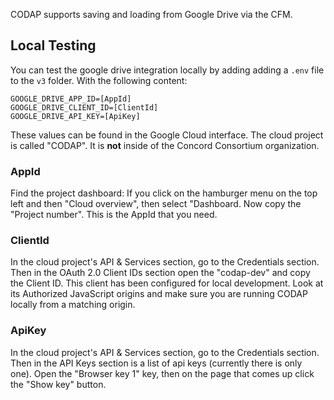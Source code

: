 CODAP supports saving and loading from Google Drive via the CFM.

## Local Testing
You can test the google drive integration locally by adding adding a `.env` file to the `v3` folder.
With the following content:
```
GOOGLE_DRIVE_APP_ID=[AppId]
GOOGLE_DRIVE_CLIENT_ID=[ClientId]
GOOGLE_DRIVE_API_KEY=[ApiKey]
```

These values can be found in the Google Cloud interface. The cloud project is called "CODAP". It is **not** inside of the Concord Consortium organization.

### AppId
Find the project dashboard: If you click on the hamburger menu on the top left and then "Cloud overview", then select "Dashboard. Now copy the "Project number". This is the AppId that you need.

### ClientId
In the cloud project's API & Services section, go to the Credentials section. Then in the OAuth 2.0 Client IDs section open the "codap-dev" and copy the Client ID. This client has been configured for local development. Look at its Authorized JavaScript origins and make sure you are running CODAP locally from a matching origin.

### ApiKey
In the cloud project's API & Services section, go to the Credentials section. Then in the API Keys section is a list of api keys (currently there is only one). Open the "Browser key 1" key, then on the page that comes up click the "Show key" button.
